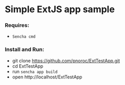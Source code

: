 # Simple ExtJS app sample

### Requires:

- `Sencha cmd`

### Install and Run:
- git clone https://github.com/pnoroc/ExtTestApp.git
- cd ExtTestApp
- run `sencha app build`
- open http://localhost/ExtTestApp